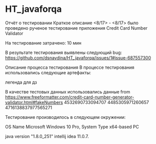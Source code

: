 # HT_javaforqa
Отчёт о тестировании Краткое описание <8/17> - <8/17> было проведено рученое тестирование приложения Credit Card Number Validator

На тестирование затрачено: 10 мин

В результате тестирования выявлены следующий bug: https://github.com/dsnaydina/HT_javaforqa/issues/1#issue-687557300

Описание процесса тестирования В процессе тестирования использовались следующие артефакты:

легенда для дз

В качестве тестовых данных использовались данные from https://www.freeformatter.com/credit-card-number-generator-validator.html#fakeNumbers 4532690733094707 4485305971260657 4716138837977565271

Тестирование производилось в следующем окружении:

OS Name Microsoft Windows 10 Pro, System Type x64-based PC

java version "1.8.0_251" intellij idea 11.0.7.
